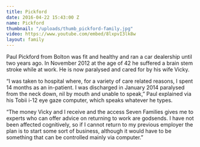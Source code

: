 ```yaml
---
title: Pickford
date: 2016-04-22 15:43:00 Z
name: Pickford
thumbnail: "/uploads/thumb_pickford-family.jpg"
video: https://www.youtube.com/embed/8lxpvI3lk8w
layout: family
---
```


Paul Pickford from Bolton was fit and healthy and ran a car dealership until two years ago. In November 2012 at the age of 42 he suffered a brain stem stroke while at work. He is now paralysed and cared for by his wife Vicky.

“I was taken to hospital where, for a variety of care related reasons, I spent 14 months as an in-patient. I was discharged in January 2014 paralysed from the neck down, nil by mouth and unable to speak,” Paul explained via his Tobii i-12 eye gaze computer, which speaks whatever he types.

“The money Vicky and I receive and the access Seven Families gives me to experts who can offer advice on returning to work are godsends. I have not been affected cognitively, so if I cannot return to my previous employer the plan is to start some sort of business, although it would have to be something that can be controlled mainly via computer.”